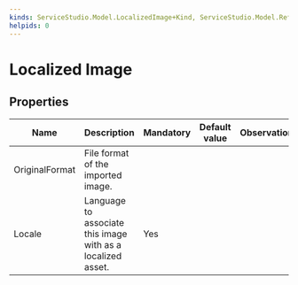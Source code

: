 ```yaml
---
kinds: ServiceStudio.Model.LocalizedImage+Kind, ServiceStudio.Model.ReferenceLocalizedImage+Kind
helpids: 0
---
```


# Localized Image


## Properties

<table markdown="1">
<thead>
<tr>
<th>Name</th>
<th>Description</th>
<th>Mandatory</th>
<th>Default value</th>
<th>Observations</th>
</tr>
</thead>
<tbody>
<tr>
<td title="OriginalFormat">OriginalFormat</td>
<td>File format of the imported image.</td>
<td></td>
<td></td>
<td></td>
</tr>
<tr>
<td title="Locale">Locale</td>
<td>Language to associate this image with as a localized asset.</td>
<td>Yes</td>
<td></td>
<td></td>
</tr>
</tbody>
</table>

